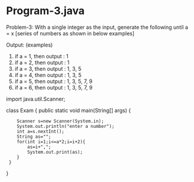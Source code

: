 # Program-3.java

Problem-3: With a single integer as the input, generate the following until a = x [series of numbers as shown in below examples]

Output: (examples)
1) if a = 1, then output : 1
2) if a = 2, then output : 1
3) if a = 3, then output : 1, 3, 5
4) if a = 4, then output : 1, 3, 5
5) if a = 5, then output : 1, 3, 5, 7, 9
6) if a = 6, then output : 1, 3, 5, 7, 9


import java.util.Scanner;

class Exam
{
public static void main(String[] args) {

        Scanner s=new Scanner(System.in);
        System.out.println("enter a number");
        int a=s.nextInt();
        String as="";
        for(int i=1;i<=a*2;i=i+2){
            as=i+",";
            System.out.print(as);
        }
     }
}
